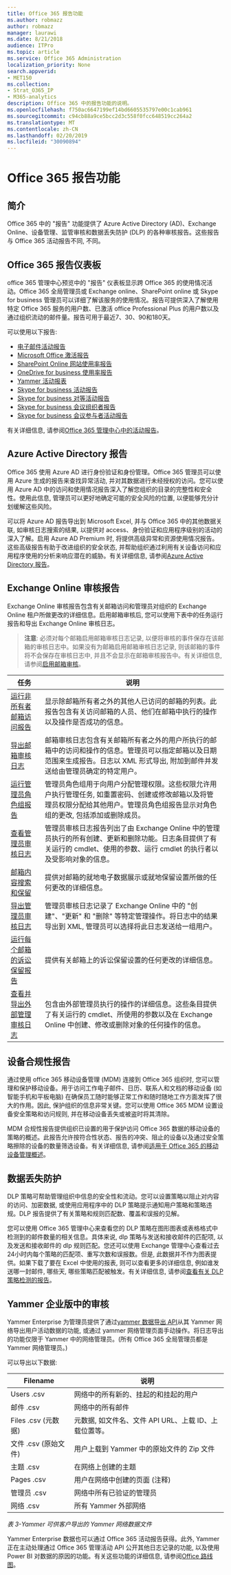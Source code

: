 ```yaml
---
title: Office 365 报告功能
ms.author: robmazz
author: robmazz
manager: laurawi
ms.date: 8/21/2018
audience: ITPro
ms.topic: article
ms.service: Office 365 Administration
localization_priority: None
search.appverid:
- MET150
ms.collection:
- Strat_O365_IP
- M365-analytics
description: Office 365 中的报告功能的说明。
ms.openlocfilehash: f750ac6647199ef14bd6605535797e00c1cab961
ms.sourcegitcommit: c94cb88a9ce5bcc2d3c558f0fcc648519cc264a2
ms.translationtype: MT
ms.contentlocale: zh-CN
ms.lasthandoff: 02/20/2019
ms.locfileid: "30090894"
---
```

# <a name="office-365-reporting-features"></a>Office 365 报告功能 

## <a name="introduction"></a>简介
Office 365 中的 "报告" 功能提供了 Azure Active Directory (AD)、Exchange Online、设备管理、监管审核和数据丢失防护 (DLP) 的各种审核报告。这些报告与 Office 365 活动报告不同, 不同。

## <a name="office-365-reports-dashboard"></a>Office 365 报告仪表板
office 365 管理中心预览中的 "报告" 仪表板显示跨 Office 365 的使用情况活动。Office 365 全局管理员或 Exchange online、SharePoint online 或 Skype for business 管理员可以详细了解该服务的使用情况。报告可提供深入了解使用特定 Office 365 服务的用户数、已激活 office Professional Plus 的用户数以及通过组织流动的邮件量。报告可用于最近7、30、90和180天。

可以使用以下报告:
- [电子邮件活动报告](https://support.office.com/article/Office-365-Reports-in-the-admin-center-preview--Email-activity-1cbe2c00-ca65-4fb9-9663-1bbfa58ebe44)
- [Microsoft Office 激活报告](https://support.office.com/article/Office-365-Reports-in-the-admin-center-preview--Microsoft-Office-activations-87c24ae2-82e0-4d1e-be01-c3bcc3f18c60)
- [SharePoint Online 网站使用率报告](https://support.office.com/article/Office-365-Reports-in-the-admin-center-preview--SharePoint-site-usage-4ecfb843-e5d5-464d-8bf6-7ed512a9b213)
- [OneDrive for business 使用率报告](https://support.office.com/article/Office-365-Reports-in-the-Admin-Center-Preview--OneDrive-for-Business-usage-0de3b312-c4e8-4e4b-a02d-32b2f726a680)
- [Yammer 活动报表](https://support.office.com/article/View-the-Yammer-Activity-report-in-the-Office-365-admin-center-preview-c7c9f938-5b8e-4d52-b1a2-c7c32cb2312a)
- [Skype for business 活动报告](https://docs.microsoft.com/SkypeForBusiness/skype-for-business-online-reporting/activity-report)
- [Skype for business 对等活动报告](https://docs.microsoft.com/SkypeForBusiness/skype-for-business-online-reporting/peer-to-peer-activity-report)
- [Skype for business 会议组织者报告](https://docs.microsoft.com/SkypeForBusiness/skype-for-business-online-reporting/conference-organizer-activity-report)
- [Skype for business 会议参与者活动报告](https://docs.microsoft.com/SkypeForBusiness/skype-for-business-online-reporting/conference-participant-activity-report)

有关详细信息, 请参阅[Office 365 管理中心中的活动报告](https://support.office.com/article/activity-reports-in-the-office-365-admin-center-0d6dfb17-8582-4172-a9a9-aed798150263)。


## <a name="azure-active-directory-reports"></a>Azure Active Directory 报告
Office 365 使用 Azure AD 进行身份验证和身份管理。Office 365 管理员可以使用 Azure 生成的报告来查找异常活动, 并对其数据进行未经授权的访问。您可以使用 Azure AD 中的访问和使用情况报告深入了解您组织的目录的完整性和安全性。使用此信息, 管理员可以更好地确定可能的安全风险的位置, 以便能够充分计划缓解这些风险。

可以将 Azure AD 报告导出到 Microsoft Excel, 并与 Office 365 中的其他数据关联, 如审核日志搜索的结果, 以提供对 access、身份验证和应用程序级别的活动的深入了解。启用 Azure AD Premium 时, 将提供高级异常和资源使用情况报告。这些高级报告有助于改进组织的安全状态, 并帮助组织通过利用有关设备访问和应用程序使用的分析来响应潜在的威胁。有关详细信息, 请参阅[Azure Active Directory 报告](https://docs.microsoft.com/azure/active-directory/reports-monitoring/overview-reports/)。

## <a name="exchange-online-audit-reports"></a>Exchange Online 审核报告
Exchange Online 审核报告包含有关邮箱访问和管理员对组织的 Exchange Online 租户所做更改的详细信息。启用邮箱审核后, 您可以使用下表中的任务运行报告和导出 Exchange Online 审核日志。

>**注意**: 必须对每个邮箱启用邮箱审核日志记录, 以便将审核的事件保存在该邮箱的审核日志中。如果没有为邮箱启用邮箱审核日志记录, 则该邮箱的事件将不会保存在审核日志中, 并且不会显示在邮箱审核报告中。有关详细信息, 请参阅[启用邮箱审核](https://support.office.com/article/Enable-mailbox-auditing-in-Office-365-aaca8987-5b62-458b-9882-c28476a66918)。

| 任务 | 说明 |
|----------------------------------------------|----------------------------------------------------------------------------------------------------------------------------------------------------------------------------------------------------------------------------------------------------------------------------------------------------------------------------------------------------------|
| [运行非所有者邮箱访问报告](https://docs.microsoft.com/exchange/security-and-compliance/exchange-auditing-reports/non-owner-mailbox-access-report) | 显示除邮箱所有者之外的其他人已访问的邮箱的列表。此报告包含有关访问邮箱的人员、他们在邮箱中执行的操作以及操作是否成功的信息。 |
| [导出邮箱审核日志](https://docs.microsoft.com/exchange/security-and-compliance/exchange-auditing-reports/export-mailbox-audit-logs) | 邮箱审核日志包含有关邮箱所有者之外的用户所执行的邮箱中的访问和操作的信息。管理员可以指定邮箱以及日期范围来生成报告。日志以 XML 形式导出, 附加到邮件并发送给由管理员确定的特定用户。 |
| [运行管理员角色组报告](https://docs.microsoft.com/Office365/SecurityCompliance/eop/run-an-administrator-role-group-report-in-eop-eop) | 管理员角色组用于向用户分配管理权限。这些权限允许用户执行管理任务, 如重置密码、创建或修改邮箱以及将管理员权限分配给其他用户。管理员角色组报告显示对角色组的更改, 包括添加或删除成员。 |
| [查看管理员审核日志](https://docs.microsoft.com/exchange/security-and-compliance/exchange-auditing-reports/view-administrator-audit-log) | 管理员审核日志报告列出了由 Exchange Online 中的管理员执行的所有创建、更新和删除功能。日志条目提供了有关运行的 cmdlet、使用的参数、运行 cmdlet 的执行者以及受影响对象的信息。 |
| [邮箱内容搜索和保留](https://docs.microsoft.com/exchange/security-and-compliance/in-place-ediscovery/in-place-ediscovery) | 提供对邮箱的就地电子数据展示或就地保留设置所做的任何更改的详细信息。 |
| [导出管理员审核日志](https://docs.microsoft.com/exchange/security-and-compliance/exchange-auditing-reports/search-role-group-changes) | 管理员审核日志记录了 Exchange Online 中的 "创建"、"更新" 和 "删除" 等特定管理操作。将日志中的结果导出到 XML, 管理员可以选择将此日志发送给一组用户。 |
| [运行每个邮箱的诉讼保留报告](https://docs.microsoft.com/exchange/security-and-compliance/exchange-auditing-reports/per-mailbox-litigation-hold-report) | 提供有关邮箱上的诉讼保留设置的任何更改的详细信息。 |
| [查看并导出外部管理审核日志](https://docs.microsoft.com/exchange/security-and-compliance/exchange-auditing-reports/view-external-admin-audit-log) | 包含由外部管理员执行的操作的详细信息。这些条目提供了有关运行的 cmdlet、所使用的参数以及在 Exchange Online 中创建、修改或删除对象的任何操作的信息。 |

## <a name="device-compliance-reports"></a>设备合规性报告
通过使用 office 365 移动设备管理 (MDM) 连接到 Office 365 组织时, 您可以管理和保护移动设备。用于访问工作电子邮件、日历、联系人和文档的移动设备 (如智能手机和平板电脑) 在确保员工随时能够正常工作和随时随地工作方面发挥了很大的作用。因此, 保护组织的信息非常关键。您可以使用 Office 365 MDM 设置设备安全策略和访问规则, 并在移动设备丢失或被盗时将其清除。

MDM 合规性报告提供组织已设置的用于保护访问 Office 365 数据的移动设备的策略的概述。此报告允许按符合性状态、报告的冲突、阻止的设备以及通过安全策略擦除的设备的数量筛选设备。有关详细信息, 请参阅[适用于 Office 365 的移动设备管理概述](https://support.office.com/article/Overview-of-Mobile-Device-Management-for-Office-365-faa7d8e5-645d-4d59-839c-c8d4c1869e4a)。

## <a name="data-loss-prevention"></a>数据丢失防护
DLP 策略可帮助管理组织中信息的安全性和流动。您可以设置策略以阻止对内容的访问、加密数据, 或使用应用程序中的 DLP 策略提示通知用户策略和策略违规。DLP 报告提供了有关策略和规则匹配数、覆盖和误报的见解。

您可以使用 Office 365 管理中心来查看您的 DLP 策略在图形图表或表格格式中检测到的邮件数量的相关信息。具体来说, dlp 策略与发送和接收邮件的匹配项, 以及发送和接收邮件的 dlp 规则匹配。您还可以使用 Exchange 管理中心查看过去24小时内每个策略的匹配项、重写次数和误报数。但是, 此数据并不作为图表提供。如果下载了要在 Excel 中使用的报表, 则可以查看更多的详细信息, 例如谁发送哪一封邮件, 哪些天, 哪些策略匹配被触发。有关详细信息, 请参阅[查看有关 DLP 策略检测的报告](https://technet.microsoft.com/en-us/library/jj889415(v=exchg.150).aspx)。

## <a name="auditing-in-yammer-enterprise"></a>Yammer 企业版中的审核
Yammer Enterprise 为管理员提供了通过[yammer 数据导出 API](https://support.office.com/article/export-data-from-yammer-enterprise-b303d8f3-007d-4ad4-81f8-54fb1ecfb3f2)从其 Yammer 网络导出用户活动数据的功能, 或通过 yammer 网络管理页面手动操作。将日志导出的功能仅限于 Yammer 中的网络管理员。(所有 Office 365 全局管理员都是 Yammer 网络管理员。)

可以导出以下数据:

| Filename | 说明 |
|----------------------------|-------------------------------------------------------------------------|
| Users .csv | 网络中的所有新的、挂起的和挂起的用户 |
| 邮件 .csv | 网络中的所有邮件 |
| Files .csv (元数据) | 元数据, 如文件名、文件 API URL、上载 ID、上载位置等。 |
| 文件 .csv (原始文件) | 用户上载到 Yammer 中的原始文件的 Zip 文件 |
| 主题 .csv | 在网络上创建的主题 |
| Pages .csv | 用户在网络中创建的页面 (注释) |
| 管理员 .csv | 网络中所有已验证的管理员 |
| 网络 .csv | 所有 Yammer 外部网络 |

*表 3-Yammer 可供客户导出的 Yammer 网络数据文件*

Yammer Enterprise 数据也可以通过 Office 365 活动报告获得。此外, Yammer 正在主动处理通过 Office 365 管理活动 API 公开其他日志记录的功能, 以及使用 Power BI 对数据的原因的功能。有关这些功能的详细信息, 请参阅[Office 路线图](https://fasttrack.microsoft.com/roadmap?filters=yammer)。
